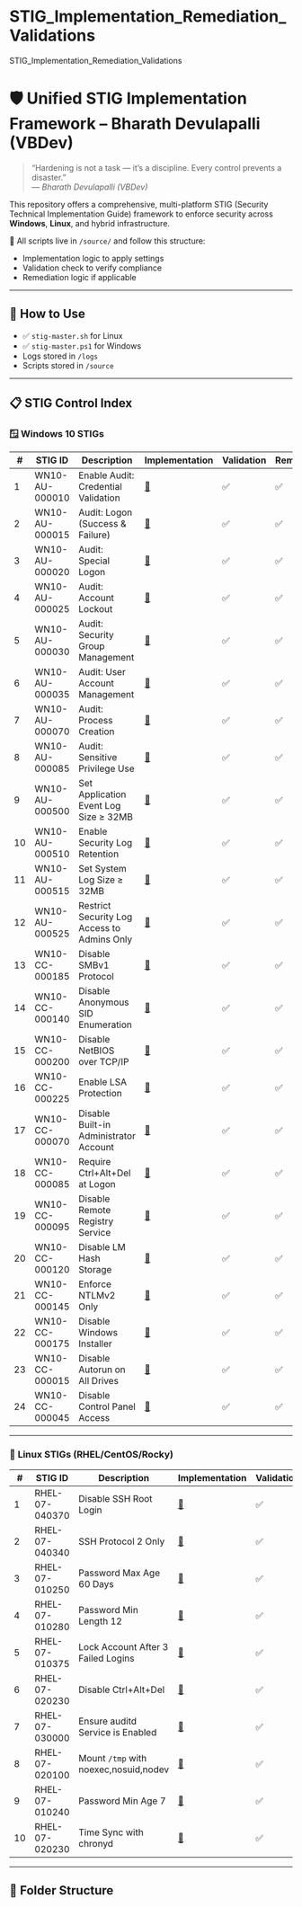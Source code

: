 # STIG_Implementation_Remediation_Validations
STIG_Implementation_Remediation_Validations
# 🛡️ Unified STIG Implementation Framework – Bharath Devulapalli (VBDev)

> “Hardening is not a task — it’s a discipline. Every control prevents a disaster.”  
> — *Bharath Devulapalli (VBDev)*

This repository offers a comprehensive, multi-platform STIG (Security Technical Implementation Guide) framework to enforce security across **Windows**, **Linux**, and hybrid infrastructure.

📁 All scripts live in `/source/` and follow this structure:
- Implementation logic to apply settings
- Validation check to verify compliance
- Remediation logic if applicable

---

## 🔧 How to Use

- ✅ `stig-master.sh` for Linux
- ✅ `stig-master.ps1` for Windows
- Logs stored in `/logs`
- Scripts stored in `/source`

---

## 📋 STIG Control Index

### 🪟 **Windows 10 STIGs**

| #  | STIG ID            | Description                                      | Implementation | Validation | Remediation |
|----|--------------------|--------------------------------------------------|----------------|------------|-------------|
| 1  | WN10-AU-000010     | Enable Audit: Credential Validation              | [🔧](./source/WN10-AU-000010.md) | ✅ | ✅ |
| 2  | WN10-AU-000015     | Audit: Logon (Success & Failure)                 | [🔧](./source/WN10-AU-000015.md) | ✅ | ✅ |
| 3  | WN10-AU-000020     | Audit: Special Logon                             | [🔧](./source/WN10-AU-000020.md) | ✅ | ✅ |
| 4  | WN10-AU-000025     | Audit: Account Lockout                           | [🔧](./source/WN10-AU-000025.md) | ✅ | ✅ |
| 5  | WN10-AU-000030     | Audit: Security Group Management                 | [🔧](./source/WN10-AU-000030.md) | ✅ | ✅ |
| 6  | WN10-AU-000035     | Audit: User Account Management                   | [🔧](./source/WN10-AU-000035.md) | ✅ | ✅ |
| 7  | WN10-AU-000070     | Audit: Process Creation                          | [🔧](./source/WN10-AU-000070.md) | ✅ | ✅ |
| 8  | WN10-AU-000085     | Audit: Sensitive Privilege Use                   | [🔧](./source/WN10-AU-000085.md) | ✅ | ✅ |
| 9  | WN10-AU-000500     | Set Application Event Log Size ≥ 32MB           | [🔧](./source/WN10-AU-000500.md) | ✅ | ✅ |
| 10 | WN10-AU-000510     | Enable Security Log Retention                    | [🔧](./source/WN10-AU-000510.md) | ✅ | ✅ |
| 11 | WN10-AU-000515     | Set System Log Size ≥ 32MB                       | [🔧](./source/WN10-AU-000515.md) | ✅ | ✅ |
| 12 | WN10-AU-000525     | Restrict Security Log Access to Admins Only      | [🔧](./source/WN10-AU-000525.md) | ✅ | ✅ |
| 13 | WN10-CC-000185     | Disable SMBv1 Protocol                           | [🔧](./source/WN10-CC-000185.md) | ✅ | ✅ |
| 14 | WN10-CC-000140     | Disable Anonymous SID Enumeration                | [🔧](./source/WN10-CC-000140.md) | ✅ | ✅ |
| 15 | WN10-CC-000200     | Disable NetBIOS over TCP/IP                     | [🔧](./source/WN10-CC-000200.md) | ✅ | ✅ |
| 16 | WN10-CC-000225     | Enable LSA Protection                            | [🔧](./source/WN10-CC-000225.md) | ✅ | ✅ |
| 17 | WN10-CC-000070     | Disable Built-in Administrator Account           | [🔧](./source/WN10-CC-000070.md) | ✅ | ✅ |
| 18 | WN10-CC-000085     | Require Ctrl+Alt+Del at Logon                    | [🔧](./source/WN10-CC-000085.md) | ✅ | ✅ |
| 19 | WN10-CC-000095     | Disable Remote Registry Service                  | [🔧](./source/WN10-CC-000095.md) | ✅ | ✅ |
| 20 | WN10-CC-000120     | Disable LM Hash Storage                          | [🔧](./source/WN10-CC-000120.md) | ✅ | ✅ |
| 21 | WN10-CC-000145     | Enforce NTLMv2 Only                              | [🔧](./source/WN10-CC-000145.md) | ✅ | ✅ |
| 22 | WN10-CC-000175     | Disable Windows Installer                        | [🔧](./source/WN10-CC-000175.md) | ✅ | ✅ |
| 23 | WN10-CC-000015     | Disable Autorun on All Drives                    | [🔧](./source/WN10-CC-000015.md) | ✅ | ✅ |
| 24 | WN10-CC-000045     | Disable Control Panel Access                     | [🔧](./source/WN10-CC-000045.md) | ✅ | ✅ |

---

### 🐧 **Linux STIGs (RHEL/CentOS/Rocky)**

| #  | STIG ID            | Description                                      | Implementation | Validation | Remediation |
|----|--------------------|--------------------------------------------------|----------------|------------|-------------|
| 1  | RHEL-07-040370     | Disable SSH Root Login                           | [🔧](./source/RHEL-07-040370.sh) | ✅ | ✅ |
| 2  | RHEL-07-040340     | SSH Protocol 2 Only                              | [🔧](./source/RHEL-07-040340.sh) | ✅ | ✅ |
| 3  | RHEL-07-010250     | Password Max Age 60 Days                         | [🔧](./source/RHEL-07-010250.sh) | ✅ | ✅ |
| 4  | RHEL-07-010280     | Password Min Length 12                           | [🔧](./source/RHEL-07-010280.sh) | ✅ | ✅ |
| 5  | RHEL-07-010375     | Lock Account After 3 Failed Logins               | [🔧](./source/RHEL-07-010375.sh) | ✅ | ✅ |
| 6  | RHEL-07-020230     | Disable Ctrl+Alt+Del                             | [🔧](./source/RHEL-07-020230.sh) | ✅ | ✅ |
| 7  | RHEL-07-030000     | Ensure auditd Service is Enabled                 | [🔧](./source/RHEL-07-030000.sh) | ✅ | ✅ |
| 8  | RHEL-07-020100     | Mount `/tmp` with noexec,nosuid,nodev            | [🔧](./source/RHEL-07-020100.sh) | ✅ | ✅ |
| 9  | RHEL-07-010240     | Password Min Age 7                               | [🔧](./source/RHEL-07-010240.sh) | ✅ | ✅ |
| 10 | RHEL-07-020230     | Time Sync with chronyd                           | [🔧](./source/RHEL-07-020230.sh) | ✅ | ✅ |

---

## 📁 Folder Structure

